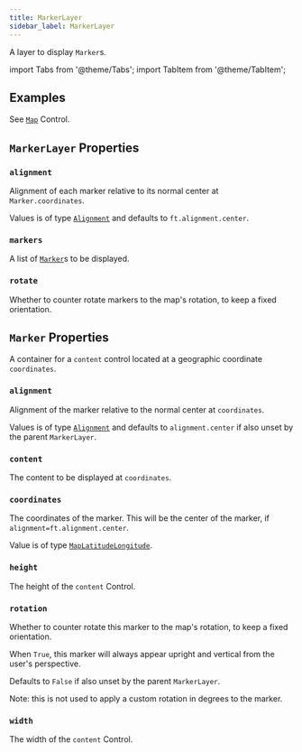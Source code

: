 ```yaml
---
title: MarkerLayer
sidebar_label: MarkerLayer
---
```


A layer to display `Marker`s.

import Tabs from '@theme/Tabs';
import TabItem from '@theme/TabItem';

## Examples

See [`Map`](/docs/controls/map) Control.

## `MarkerLayer` Properties

### `alignment`

Alignment of each marker relative to its normal center at `Marker.coordinates`.

Values is of type [`Alignment`](/docs/reference/types/alignment) and defaults to `ft.alignment.center`.

### `markers`

A list of [`Marker`](#marker-properties)s to be displayed.

### `rotate`

Whether to counter rotate markers to the map's rotation, to keep a fixed orientation.

## `Marker` Properties

A container for a `content` control located at a geographic coordinate `coordinates`.

### `alignment`

Alignment of the marker relative to the normal center at `coordinates`.

Values is of type [`Alignment`](/docs/reference/types/alignment) and defaults to `alignment.center` if also unset by the
parent `MarkerLayer`.

### `content`

The content to be displayed at `coordinates`.

### `coordinates`

The coordinates of the marker. This will be the center of the marker, if `alignment=ft.alignment.center`.

Value is of type [`MapLatitudeLongitude`](/docs/reference/types/maplatitudelongitude).

### `height`

The height of the `content` Control.

### `rotation`

Whether to counter rotate this marker to the map's rotation, to keep a fixed orientation.

When `True`, this marker will always appear upright and vertical from the user's perspective.

Defaults to `False` if also unset by the parent `MarkerLayer`.

Note: this is not used to apply a custom rotation in degrees to the marker.

### `width`

The width of the `content` Control.

